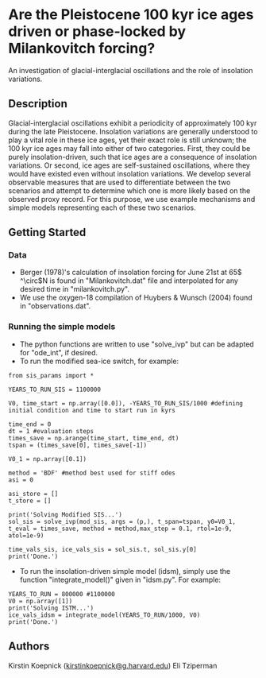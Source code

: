 # Are the Pleistocene 100 kyr ice ages driven or phase-locked by Milankovitch forcing?

An investigation of glacial-interglacial oscillations and the role of insolation variations.

## Description

Glacial-interglacial oscillations exhibit a periodicity of approximately 100 kyr during the late Pleistocene. Insolation variations are generally understood to play a vital role in these ice ages, yet their exact role is still unknown; the 100 kyr ice ages may fall into either of two categories. First, they could be purely insolation-driven, such that ice ages are a consequence of insolation variations. Or second, ice ages are self-sustained oscillations, where they would have existed even without insolation variations. We develop several observable measures that are used to differentiate between the two scenarios and attempt to determine which one is more likely based on the observed proxy record. For this purpose, we use example mechanisms and simple models representing each of these two scenarios.

## Getting Started

### Data

* Berger (1978)'s calculation of insolation forcing for June 21st at 65$ ^\circ$N is found in "Milankovitch.dat" file and interpolated for any desired time in "milankovitch.py". 
* We use the oxygen-18 compilation of Huybers & Wunsch (2004) found in "observations.dat". 

### Running the simple models

* The python functions are written to use "solve_ivp" but can be adapted for "ode_int", if desired.
* To run the modified sea-ice switch, for example:
```
from sis_params import *

YEARS_TO_RUN_SIS = 1100000

V0, time_start = np.array([0.0]), -YEARS_TO_RUN_SIS/1000 #defining initial condition and time to start run in kyrs

time_end = 0 
dt = 1 #evaluation steps
times_save = np.arange(time_start, time_end, dt)
tspan = (times_save[0], times_save[-1])

V0_1 = np.array([0.1]) 

method = 'BDF' #method best used for stiff odes
asi = 0

asi_store = []
t_store = []

print('Solving Modified SIS...')
sol_sis = solve_ivp(mod_sis, args = (p,), t_span=tspan, y0=V0_1, t_eval = times_save, method = method,max_step = 0.1, rtol=1e-9, atol=1e-9)

time_vals_sis, ice_vals_sis = sol_sis.t, sol_sis.y[0]
print('Done.')
```
* To run the insolation-driven simple model (idsm), simply use the function "integrate_model()" given in "idsm.py". For example:
```
YEARS_TO_RUN = 800000 #1100000
V0 = np.array([1])
print('Solving ISTM...')
ice_vals_idsm = integrate_model(YEARS_TO_RUN/1000, V0)
print('Done.')
```

## Authors

Kirstin Koepnick (kirstinkoepnick@g.harvard.edu)
Eli Tziperman
